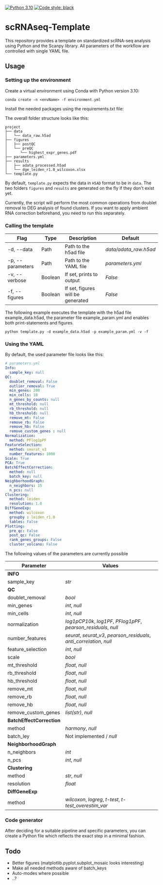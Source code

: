 [![Python 3.10](https://img.shields.io/badge/python-3.10-blue.svg)](https://www.python.org/downloads/release/python-3109/)
[![Code style: black](https://img.shields.io/badge/code%20style-black-000000.svg)](https://github.com/psf/black)

# scRNAseq-Template

This repository provides a template  on standardized scRNA-seq analysis using Python and the Scanpy library. All parameters of the workflow are controlled with single YAML file.

## Usage

### Setting up the environment

Create a virtual environment using Conda with Python version 3.10:

`conda create -n <envName> -f environment.yml`

Install the needed packages using the requirements.txt file:

The overall folder structure looks like this:

```
project
├── data
│   └── data_raw.h5ad
├── figures
│   ├── postQC
│   └── preQC
│      └── highest_expr_genes.pdf
├── parameters.yml
├── results
│   ├── adata_processed.h5ad
│   └── dge_leiden_r1.0_wilcoxon.xlsx
└── template.py
```

By default, ```template.py``` expects the data in ```H5AD``` format to be in ```data```. The two folders ```figures``` and ```results``` are generated on the fly if they don't exist yet.

Currently, the script will perform the most common operations from doublet removal to DEG analysis of found clusters. If you want to apply ambient RNA correction beforehand, you need to run this separately.

### Calling the template

| Flag | Type | Description | Default |
| - | -  | - | - |
| -d, --data | Path | Path to the h5ad file | *data/adata_raw.h5ad*
| -p, --parameters | Path | Path to the YAML file | *parameters.yml* |
| -v, --verbose | Boolean | If set, prints to output | *False* |
| -f, --figures | Boolean | If set, figures will be generated | *False* |

The following example executes the template with the h5ad file example_data.h5ad, the parameter file example_param.yml and enables both print-statements and figures.

```python template.py -d example_data.h5ad -p example_param.yml -v -f```


### Using the YAML

By default, the used parameter file looks like this:

``` yaml
# parameters.yml
Info:
  sample_key: null
QC:
  doublet_removal: False
  outlier_removal: True
  min_genes: 200
  min_cells: 10
  n_genes_by_counts: null
  mt_threshold: null
  rb_threshold: null
  hb_threshold: null
  remove_mt: False
  remove_rb: False
  remove_hb: False
  remove_custom_genes : null
Normalization:
  method: PFlog1pPF
FeatureSelection:
  method: seurat_v3
  number_features: 1000
Scale: True
PCA: True
BatchEffectCorrection:
  method: null
  batch_key: null
NeighborhoodGraph:
  n_neighbors: 15
  n_pcs: null
Clustering:
  method: leiden
  resolution: 1.0
DiffGeneExp:
  method: wilcoxon
  groupby : leiden_r1.0
  tables: False
Plotting:
  pre_qc: False
  post_qc: False
  rank_genes_groups: False
  cluster_volcano: False
  ```
The following values of the parameters are currently possible


| Parameter | Values 
| - | -
| **INFO** 
| sample_key | *str* |
| **QC** 
| doublet_removal | *bool* |
| min_genes | *int*, *null* | 
| min_cells| *int*, *null* |
| normalization| *log1pCP10k*, *log1PF*, *PFlog1pPF*, *pearson_residuals*, *null*|
| number_features| *seurat*, *seurat_v3*, *pearson_residuals*, *anti_correlation*, *null* |
| feature_selection| *int*, *null* |
| scale| *bool* |
| mt_threshold| *float*, *null* |
| rb_threshold| *float*, *null* |
| hb_threshold| *float*, *null* |
| remove_mt| *float*, *null* |
| remove_rb| *float*, *null* |
| remove_hb| *float*, *null* |
| remove_custom_genes| *list(str)*, *null* |
| **BatchEffectCorrection**
| method| *harmony*, *null* |
| batch_ley| Not implemented / *null* |
| **NeighborhoodGraph**
| n_neighbors| *int* |
| n_pcs| *int*, *null* |
| **Clustering**
| method| *str*, *null* |
| resolution| *float*|
| **DiffGeneExp**
| method| *wilcoxon*, *logreg*, *t-test*, *t-test_overestim_var* |

### Code generator

After deciding for a suitable pipeline and specific parameters, you can create a Python file which reflects the exact step in a minimal fashion. 

## Todo

- Better figures (matplotlib.pyplot.subplot_mosaic looks interesting)
- Make all needed methods aware of batch_keys
- Auto-modes where possible
- ..?
